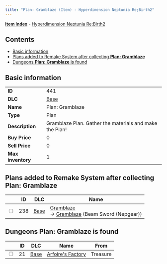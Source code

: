 ```yaml
---
title: "Plan: Gramblaze (Item) - Hyperdimension Neptunia Re;Birth2"
---
```


[**Item Index**](/neptunia/rb2/item/index.html) - [Hyperdimension Neptunia Re;Birth2](/neptunia/rb2)

## Contents

- [Basic information](#basic-information)
- [Plans added to Remake System after collecting **Plan: Gramblaze**](#plans-added-to-remake-system-after-collecting-plan-gramblaze)
- [Dungeons **Plan: Gramblaze** is found](#dungeons-plan-gramblaze-is-found)

## Basic information

|   |   |
| -- | -- |
| **ID** | 441 |
| **DLC** | [Base](/neptunia/rb2/dlc/0-base.html) |
| **Name** | Plan: Gramblaze |
| **Type** | Plan |
| **Description** | Gramblaze Plan. Gather the materials and make the Plan! |
| **Buy Price** | 0 |
| **Sell Price** | 0 |
| **Max inventory** | 1 |

## Plans added to Remake System after collecting **Plan: Gramblaze**

|    | ID | DLC | Name |
| -- | -- | --- | ---- |
| <input type="checkbox" id="rb2-remake-0-238" class="trackbox" /> | 238 | [Base](/neptunia/rb2/dlc/0-base.html) | [Gramblaze](/neptunia/rb2/remake/0-238-gramblaze.html)<br />→ [Gramblaze](/neptunia/rb2/item/0-1112-gramblaze.html) (Beam Sword (Nepgear)) |

## Dungeons **Plan: Gramblaze** is found

|    | ID | DLC | Name | From |
| -- | -- | --- | ---- | ---- |
| <input type="checkbox" id="rb2-dungeon-0-21" class="trackbox" /> | 21 | [Base](/neptunia/rb2/dlc/0-base.html) | [Arfoire's Factory](/neptunia/rb2/dungeon/0-21-arfoires-factory.html) | Treasure |